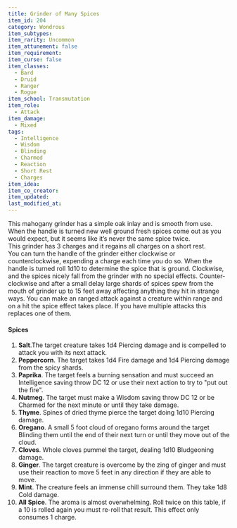 ```yaml
---
title: Grinder of Many Spices
item_id: 204
category: Wondrous
item_subtypes: 
item_rarity: Uncommon
item_attunement: false
item_requirement: 
item_curse: false
item_classes: 
  - Bard
  - Druid
  - Ranger
  - Rogue
item_school: Transmutation
item_role: 
  - Attack
item_damage: 
  - Mixed
tags:
  - Intelligence
  - Wisdom
  - Blinding
  - Charmed
  - Reaction
  - Short Rest
  - Charges
item_idea: 
item_co_creator: 
item_updated: 
last_modified_at: 
---
```


This mahogany grinder has a simple oak inlay and is smooth from use. When the handle is turned new well ground fresh spices come out as you would expect, but it seems like it’s never the same spice twice.  
This grinder has 3 charges and it regains all charges on a short rest.  
You can turn the handle of the grinder either clockwise or counterclockwise, expending a charge each time you do so. When the handle is turned roll 1d10 to determine the spice that is ground. Clockwise, and the spices nicely fall from the grinder with no special effects. Counter-clockwise and after a small delay large shards of spices spew from the mouth of grinder up to 15 feet away affecting anything they hit in strange ways. You can make an ranged attack against a creature within range and on a hit the spice effect takes place. If you have multiple attacks this replaces one of them.

<!--excerpt-->
#### Spices

1.  **Salt**.The target creature takes 1d4 Piercing damage and is compelled to attack you with its next attack.
2.  **Peppercorn**. The target takes 1d4 Fire damage and 1d4 Piercing damage from the spicy shards.
3.  **Paprika**. The target feels a burning sensation and must succeed an Intelligence saving throw DC 12 or use their next action to try to "put out the fire".
4.  **Nutmeg**. The target must make a Wisdom saving throw DC 12 or be Charmed for the next minute or until they take damage.
5.  **Thyme**. Spines of dried thyme pierce the target doing 1d10 Piercing damage.
6.  **Oregano**. A small 5 foot cloud of oregano forms around the target Blinding them until the end of their next turn or until they move out of the cloud.
7.  **Cloves**. Whole cloves pummel the target, dealing 1d10 Bludgeoning damage.
8.  **Ginger**. The target creature is overcome by the zing of ginger and must use their reaction to move 5 feet in any direction if they are able to move.
9.  **Mint**. The creature feels an immense chill surround them. They take 1d8 Cold damage.
10.  **All Spice**. The aroma is almost overwhelming. Roll twice on this table, if a 10 is rolled again you must re-roll that result. This effect only consumes 1 charge.
